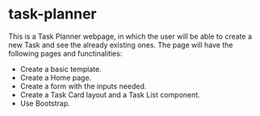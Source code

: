 # task-planner
This is a Task Planner webpage, in which the user will be able to create a new Task and see the already existing ones.
The page will have the following pages and functinalities:

- Create a basic template.
- Create a Home page.
- Create a form with the inputs needed.
- Create a Task Card layout and a Task List component.
- Use Bootstrap.
